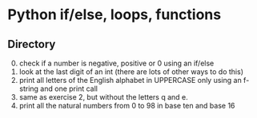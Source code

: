 # Python if/else, loops, functions
## Directory
0. check if a number is negative, positive or 0 using an if/else
1. look at the last digit of an int (there are lots of other ways to do this)
2. print all letters of the English alphabet in UPPERCASE only using an f-string and one print call
3. same as exercise 2, but without the letters q and e.
4. print all the natural numbers from 0 to 98 in base ten and base 16
